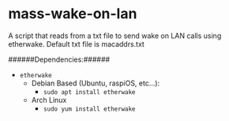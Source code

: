 # mass-wake-on-lan
A script that reads from a txt file to send wake on LAN calls using etherwake.
Default txt file is macaddrs.txt

######Dependencies:######
- `etherwake` 
    - Debian Based (Ubuntu, raspiOS, etc...):
        - `sudo apt install etherwake`
    - Arch Linux
        - `sudo yum install etherwake`
